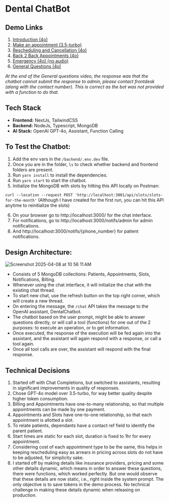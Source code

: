 # Dental ChatBot

## Demo Links
1. [Introduction (4o)](https://www.loom.com/share/d0526e3b0a3148e685ab8c19a8ed70e3?sid=dcc7c7f9-8fba-4542-af29-6246d5d0e772)
2. [Make an appointment (3.5-turbo)](https://www.loom.com/share/b31332847f584c31b77e98ba2c288399?sid=a60b618c-1422-4e69-ad5c-81efc23ee3d9)
3. [Rescheduling and Cancellation (4o)](https://www.loom.com/share/a0e5950e555f45a2aecb5611d959baa4?sid=4afbda25-61e5-4375-80e2-34b282306ddb)
4. [Back 2 Back Appointments (4o)](https://www.loom.com/share/863598aa52f843d8af54bd08c9ee8da2?sid=82edf16c-da70-4521-9f57-aedca3b8d881)
5. [Emergency (4o) (no audio)](https://www.loom.com/share/ab878a1c27c94500b5f72cd0b927feff?sid=ba5728a5-52c1-4291-a641-15c9d9bea72c)
6. [General Questions (4o)](https://www.loom.com/share/c18bc84dd9eb4326a94c3d20d03da07b?sid=d120f036-65f9-4f5e-b1f6-97681679ea3f)

*At the end of the General questions video, the response was that the chatbot cannot submit the response to admin, please contact frontdesk (along with the contact number). This is correct as the bot was not provided with a function to do that.*

## Tech Stack
- **Frontend:** NextJs, TailwindCSS  
- **Backend:** NodeJs, Typescript, MongoDB  
- **AI Stack:** OpenAI GPT-4o, Assistant, Function Calling

## To Test the Chatbot:
1. Add the env vars in the `/backend/.env.dev` file.
2. Once you are in the folder, `ls` to check whether backend and frontend folders are present.
3. Run `yarn install` to install the dependencies.
4. Run `yarn start` to start the chatbot.
5. Initialize the MongoDB with slots by hitting this API locally on Postman: 

`curl --location --request POST 'http://localhost:3001/api/slots/slots-for-the-month'`
(Although I have created for the first run, you can hit this API anytime to reinitialize the slots)

6. On your browser go to http://localhost:3000/ for the chat interface.
7. For notifications, go to http://localhost:3000/notifs/admin for admin notifications.
8. And http://localhost:3000/notifs/{phone_number} for patient notifications.

## Design Architecture:


![Screenshot 2025-04-08 at 10 56 11 AM](https://github.com/user-attachments/assets/a5f210a2-49ad-4abb-a06f-46fa0b922a41)



- Consists of 5 MongoDB collections: Patients, Appointments, Slots, Notifications, Billing.
- Whenever using the chat interface, it will initialize the chat with the existing chat thread.
- To start new chat, use the refresh button on the top right corner, which will create a new thread.
- On entering the message, the `/chat` API takes the message to the OpenAI assistant, DentalChatbot.
- The chatbot based on the user prompt, might be able to answer questions directly, or will call a tool (functions) for one out of the 2 purposes: to execute an operation, or to get information.
- Once executed, the response of the execution will be fed again into the assistant, and the assistant will again respond with a response, or call a tool again.
- Once all tool calls are over, the assistant will respond with the final response.



## Technical Decisions
1. Started off with Chat Completions, but switched to assistants, resulting in significant improvements in quality of responses.
2. Chose GPT-4o model over 3.5-turbo, for way better quality despite higher token consumption.
3. Billing and Appointments have one-to-many relationship, so that multiple appointments can be made by one payment.
4. Appointments and Slots have one-to-one relationship, so that each appointment is allotted a slot.
5. To relate patients, dependants have a contact ref field to identify the parent patient.
6. Start times are static for each slot, duration is fixed to 1hr for every appointment.
7. Considering cost of each appointment type to be the same, this helps in keeping rescheduling easy as arrears in pricing across slots do not have to be adjusted, for simplicity sake.
8. I started off by making details like insurance providers, pricing and some other details dynamic, which means in order to answer these questions, there were functions, which worked perfectly. But one would observe that these details are now static, i.e., right inside the system prompt. The only objective is to save tokens in the demo process. No technical challenge in making these details dynamic when releasing on production.
